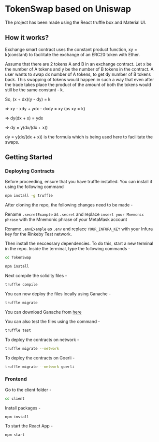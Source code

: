 # TokenSwap based on Uniswap

The project has been made using the React truffle box and Material UI.

## How it works?

Exchange smart contract uses the constant product function, xy = k(constant) to facilitate the exchange of an ERC20 token with Ether.

Assume that there are 2 tokens A and B in an exchange contract. Let x be the number of A tokens and y be the number of B tokens in the contract. A user wants to swap dx number of A tokens, to get dy number of B tokens back. This swapping of tokens would happen in such a way that even after the trade takes place the product of the amount of both the tokens would still be the same constant - k.

So, (x + dx)(y - dy) = k

=> xy - xdy + ydx - dxdy = xy (as xy = k)

=> dy(dx + x) = ydx

=> dy = y(dx/(dx + x))

dy = y(dx/(dx + x)) is the formula which is being used here to facilitate the swaps.

## Getting Started

### Deploying Contracts

Before proceeding, ensure that you have truffle installed. You can install it using the following command

```bash
npm install -g truffle
```

After cloning the repo, the following changes need to be made -

Rename `.secretExample` as `.secret` and replace `insert your Mnemonic phrase` with the Mnemonic phrase of your MetaMask account

Rename `.envExample` as `.env` and replace `YOUR_INFURA_KEY` with your Infura key for the Rinkeby Test network.

Then install the neccessary dependencies. To do this, start a new terminal in the repo. Inside the terminal, type the following commands -

```bash
cd TokenSwap
```

```bash
npm install
```

Next compile the solidity files -

```bash
truffle compile
```

You can now deploy the files locally using Ganache -

```bash
truffle migrate
```

You can download Ganache from [here](http://trufflesuite.com/ganache/)

You can also test the files using the command -

```bash
truffle test
```

To deploy the contracts on network -

```bash
truffle migrate --network
```

To deploy the contracts on Goerli -

```bash
truffle migrate --network goerli
```

### Frontend

Go to the client folder -

```bash
cd client
```

Install packages -

```bash
npm install
```

To start the React App -

```bash
npm start
```
